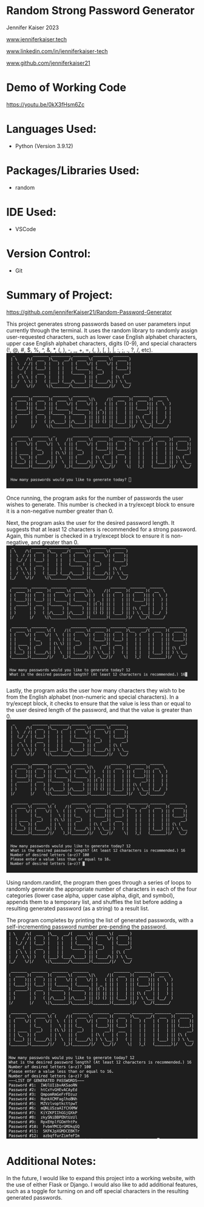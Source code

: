 # Random Strong Password Generator
<p>Jennifer Kaiser 2023 
<p>
<a href="http://www.jenniferkaiser.tech">www.jenniferkaiser.tech</a>
<p>
<a href="http://www.linkedin.com/in/jenniferkaiser-tech">www.linkedin.com/in/jenniferkaiser-tech</a>
<p>
<a href="http://www.github.com/jenniferkaiser21">www.github.com/jenniferkaiser21</a>

# Demo of Working Code
<a href="https://youtu.be/0kX3fHsm6Zc">https://youtu.be/0kX3fHsm6Zc</a>


# Languages Used:
* Python (Version 3.9.12)

# Packages/Libraries Used:
* random 

# IDE Used:
* VSCode

# Version Control:
* Git

# Summary of Project:
https://github.com/jenniferKaiser21/Random-Password-Generator

This project generates strong passwords based on user parameters input currently through the terminal. It uses the random library to randomly assign user-requested characters, such as lower case English alphabet characters, upper case English alphabet characters, digits (0-9), and special characters (!, @, #, $, %, ^, &, *, (, ), -, _, +, =, {, }, [, ], |, :, ;, ., ?, /, etc).
<img src="https://github.com/jenniferKaiser21/Random-Password-Generator/blob/9c9e0afe36dece380b4bb25ad5a8d9afffe383c9/images/generator_1.png">

Once running, the program asks for the number of passwords the user wishes to generate. This number is checked in a try/except block to ensure it is a non-negative number greater than 0. 

Next, the program asks the user for the desired password length. It suggests that at least 12 characters is recommended for a strong password. Again, this number is checked in a try/except block to ensure it is non-negative, and greater than 0.
<img src="https://github.com/jenniferKaiser21/Random-Password-Generator/blob/9c9e0afe36dece380b4bb25ad5a8d9afffe383c9/images/generator_2.png">

Lastly, the program asks the user how many characters they wish to be from the English alphabet (non-numeric and special characters). In a try/except block, it checks to ensure that the value is less than or equal to the user desired length of the password, and that the value is greater than 0.
<img src="https://github.com/jenniferKaiser21/Random-Password-Generator/blob/9c9e0afe36dece380b4bb25ad5a8d9afffe383c9/images/generator_3.png">

Using random.randint, the program then goes through a series of loops to randomly generate the appropriate number of characters in each of the four categories (lower case alpha, upper case alpha, digit, and symbol), appends them to a temporary list, and shuffles the list before adding a resulting generated password (as a string) to a result list.

The program completes by printing the list of generated passwords, with a self-incrementing password number pre-pending the password.
<img src="https://github.com/jenniferKaiser21/Random-Password-Generator/blob/9c9e0afe36dece380b4bb25ad5a8d9afffe383c9/images/generator_4.png">

# Additional Notes:
In the future, I would like to expand this project into a working website, with the use of either Flask or Django. I would also like to add additional features, such as a toggle for turning on and off special characters in the resulting generated passwords.
